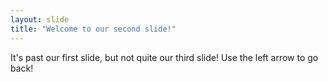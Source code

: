 ```yaml
---
layout: slide
title: "Welcome to our second slide!"
---
```

It's past our first slide, but not quite our third slide!
Use the left arrow to go back!
